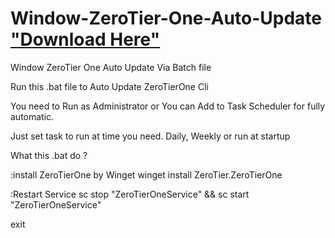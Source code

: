 # Window-ZeroTier-One-Auto-Update   ["Download Here"](https://github.com/Alyciazsa/Window-ZeroTier-One-Auto-Update/releases/download/Bat/Zerotier.AutoUpdate.bat)
Window ZeroTier One Auto Update Via Batch file

Run this .bat file to Auto Update ZeroTierOne Cli

You need to Run as Administrator or You can Add to Task Scheduler for fully automatic.

Just set task to run at time you need. Daily, Weekly or run at startup

What this .bat do ?

:install ZeroTierOne by Winget
winget install ZeroTier.ZeroTierOne

:Restart Service
sc stop "ZeroTierOneService" && sc start "ZeroTierOneService"

exit
